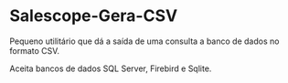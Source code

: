 # Salescope-Gera-CSV

Pequeno utilitário que dá a saída de uma consulta a banco de dados no formato CSV.

Aceita bancos de dados SQL Server, Firebird e Sqlite.
